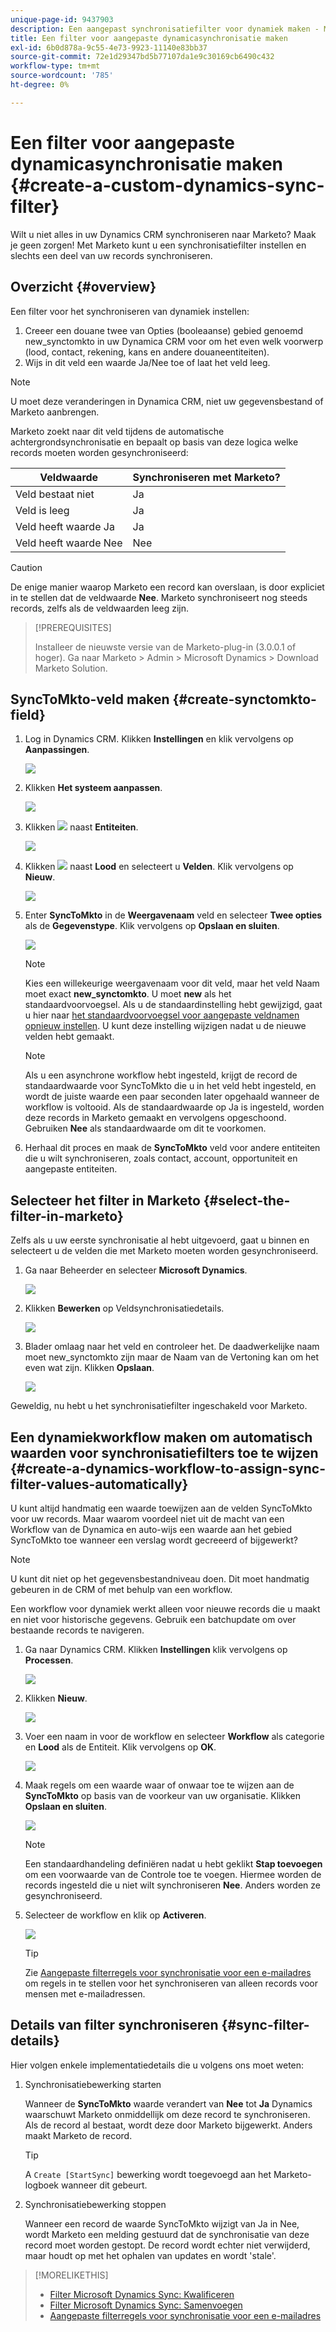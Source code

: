 ```yaml
---
unique-page-id: 9437903
description: Een aangepast synchronisatiefilter voor dynamiek maken - Marketo Docs - Productdocumentatie
title: Een filter voor aangepaste dynamicasynchronisatie maken
exl-id: 6b0d878a-9c55-4e73-9923-11140e83bb37
source-git-commit: 72e1d29347bd5b77107da1e9c30169cb6490c432
workflow-type: tm+mt
source-wordcount: '785'
ht-degree: 0%

---
```


# Een filter voor aangepaste dynamicasynchronisatie maken {#create-a-custom-dynamics-sync-filter}

Wilt u niet alles in uw Dynamics CRM synchroniseren naar Marketo? Maak je geen zorgen! Met Marketo kunt u een synchronisatiefilter instellen en slechts een deel van uw records synchroniseren.

## Overzicht {#overview}

Een filter voor het synchroniseren van dynamiek instellen:

1. Creeer een douane twee van Opties (booleaanse) gebied genoemd new_synctomkto in uw Dynamica CRM voor om het even welk voorwerp (lood, contact, rekening, kans en andere douaneentiteiten).
1. Wijs in dit veld een waarde Ja/Nee toe of laat het veld leeg.

>[!NOTE]
>
>U moet deze veranderingen in Dynamica CRM, niet uw gegevensbestand of Marketo aanbrengen.

Marketo zoekt naar dit veld tijdens de automatische achtergrondsynchronisatie en bepaalt op basis van deze logica welke records moeten worden gesynchroniseerd:

| Veldwaarde | Synchroniseren met Marketo? |
|---|---|
| Veld bestaat niet | Ja |
| Veld is leeg | Ja |
| Veld heeft waarde Ja | Ja |
| Veld heeft waarde Nee | Nee |

>[!CAUTION]
>
>De enige manier waarop Marketo een record kan overslaan, is door expliciet in te stellen dat de veldwaarde **Nee**. Marketo synchroniseert nog steeds records, zelfs als de veldwaarden leeg zijn.

>[!PREREQUISITES]
>
>Installeer de nieuwste versie van de Marketo-plug-in (3.0.0.1 of hoger). Ga naar Marketo > Admin > Microsoft Dynamics > Download Marketo Solution.

## SyncToMkto-veld maken {#create-synctomkto-field}

1. Log in Dynamics CRM. Klikken **Instellingen** en klik vervolgens op **Aanpassingen**.

   ![](assets/image2015-8-10-21-3a40-3a9.png)

1. Klikken **Het systeem aanpassen**.

   ![](assets/image2015-8-10-21-3a42-3a15.png)

1. Klikken ![](assets/image2015-8-10-21-3a44-3a23.png) naast **Entiteiten**.

   ![](assets/image2015-8-10-21-3a43-3a39.png)

1. Klikken ![](assets/image2015-8-10-21-3a44-3a23.png) naast **Lood** en selecteert u **Velden**. Klik vervolgens op **Nieuw**.

   ![](assets/image2015-8-10-21-3a49-3a49.png)

1. Enter **SyncToMkto** in de **Weergavenaam** veld en selecteer **Twee opties** als de **Gegevenstype**. Klik vervolgens op **Opslaan en sluiten**.

   ![](assets/image2015-9-8-10-3a25-3a33.png)

   >[!NOTE]
   >
   >Kies een willekeurige weergavenaam voor dit veld, maar het veld Naam moet exact **new_synctomkto**. U moet **new** als het standaardvoorvoegsel. Als u de standaardinstelling hebt gewijzigd, gaat u hier naar [het standaardvoorvoegsel voor aangepaste veldnamen opnieuw instellen](/help/marketo/product-docs/crm-sync/microsoft-dynamics-sync/create-a-custom-dynamics-sync-filter/set-a-default-custom-field-prefix.md). U kunt deze instelling wijzigen nadat u de nieuwe velden hebt gemaakt.

   >[!NOTE]
   >
   >Als u een asynchrone workflow hebt ingesteld, krijgt de record de standaardwaarde voor SyncToMkto die u in het veld hebt ingesteld, en wordt de juiste waarde een paar seconden later opgehaald wanneer de workflow is voltooid. Als de standaardwaarde op Ja is ingesteld, worden deze records in Marketo gemaakt en vervolgens opgeschoond. Gebruiken **Nee** als standaardwaarde om dit te voorkomen.

1. Herhaal dit proces en maak de **SyncToMkto** veld voor andere entiteiten die u wilt synchroniseren, zoals contact, account, opportuniteit en aangepaste entiteiten.

## Selecteer het filter in Marketo {#select-the-filter-in-marketo}

Zelfs als u uw eerste synchronisatie al hebt uitgevoerd, gaat u binnen en selecteert u de velden die met Marketo moeten worden gesynchroniseerd.

1. Ga naar Beheerder en selecteer **Microsoft Dynamics**.

   ![](assets/image2015-10-9-9-3a50-3a9.png)

1. Klikken **Bewerken** op Veldsynchronisatiedetails.

   ![](assets/image2015-10-9-9-3a52-3a23.png)

1. Blader omlaag naar het veld en controleer het. De daadwerkelijke naam moet new_synctomkto zijn maar de Naam van de Vertoning kan om het even wat zijn. Klikken **Opslaan**.

   ![](assets/image2015-10-9-9-3a56-3a23.png)

Geweldig, nu hebt u het synchronisatiefilter ingeschakeld voor Marketo.

## Een dynamiekworkflow maken om automatisch waarden voor synchronisatiefilters toe te wijzen {#create-a-dynamics-workflow-to-assign-sync-filter-values-automatically}

U kunt altijd handmatig een waarde toewijzen aan de velden SyncToMkto voor uw records. Maar waarom voordeel niet uit de macht van een Workflow van de Dynamica en auto-wijs een waarde aan het gebied SyncToMkto toe wanneer een verslag wordt gecreeerd of bijgewerkt?

>[!NOTE]
>
>U kunt dit niet op het gegevensbestandniveau doen. Dit moet handmatig gebeuren in de CRM of met behulp van een workflow.
>
>Een workflow voor dynamiek werkt alleen voor nieuwe records die u maakt en niet voor historische gegevens. Gebruik een batchupdate om over bestaande records te navigeren.

1. Ga naar Dynamics CRM. Klikken **Instellingen** klik vervolgens op **Processen**.

   ![](assets/image2015-8-11-8-3a42-3a10.png)

1. Klikken **Nieuw**.

   ![](assets/image2015-8-11-8-3a43-3a46.png)

1. Voer een naam in voor de workflow en selecteer **Workflow** als categorie en **Lood** als de Entiteit. Klik vervolgens op **OK**.

   ![](assets/image2015-8-11-8-3a45-3a46.png)

1. Maak regels om een waarde waar of onwaar toe te wijzen aan de **SyncToMkto** op basis van de voorkeur van uw organisatie. Klikken **Opslaan en sluiten**.

   ![](assets/setsynctomkto-fix.png)

   >[!NOTE]
   >
   >Een standaardhandeling definiëren nadat u hebt geklikt **Stap toevoegen** om een voorwaarde van de Controle toe te voegen. Hiermee worden de records ingesteld die u niet wilt synchroniseren **Nee**. Anders worden ze gesynchroniseerd.

1. Selecteer de workflow en klik op **Activeren**.

   ![](assets/image2015-8-11-8-3a57-3a29.png)

   >[!TIP]
   >
   >Zie [Aangepaste filterregels voor synchronisatie voor een e-mailadres](/help/marketo/product-docs/crm-sync/microsoft-dynamics-sync/create-a-custom-dynamics-sync-filter/custom-sync-filter-rules-for-an-email-address.md) om regels in te stellen voor het synchroniseren van alleen records voor mensen met e-mailadressen.

## Details van filter synchroniseren {#sync-filter-details}

Hier volgen enkele implementatiedetails die u volgens ons moet weten:

1. Synchronisatiebewerking starten

   Wanneer de **SyncToMkto** waarde verandert van **Nee** tot **Ja** Dynamics waarschuwt Marketo onmiddellijk om deze record te synchroniseren. Als de record al bestaat, wordt deze door Marketo bijgewerkt. Anders maakt Marketo de record.

   >[!TIP]
   >
   >A `Create [StartSync]` bewerking wordt toegevoegd aan het Marketo-logboek wanneer dit gebeurt.

1. Synchronisatiebewerking stoppen

   Wanneer een record de waarde SyncToMkto wijzigt van Ja in Nee, wordt Marketo een melding gestuurd dat de synchronisatie van deze record moet worden gestopt. De record wordt echter niet verwijderd, maar houdt op met het ophalen van updates en wordt &#39;stale&#39;.

>[!MORELIKETHIS]
>
>* [Filter Microsoft Dynamics Sync: Kwalificeren](/help/marketo/product-docs/crm-sync/microsoft-dynamics-sync/create-a-custom-dynamics-sync-filter/microsoft-dynamics-sync-filter-qualify.md)
>* [Filter Microsoft Dynamics Sync: Samenvoegen](/help/marketo/product-docs/crm-sync/microsoft-dynamics-sync/create-a-custom-dynamics-sync-filter/microsoft-dynamics-sync-filter-merge.md)
>* [Aangepaste filterregels voor synchronisatie voor een e-mailadres](/help/marketo/product-docs/crm-sync/microsoft-dynamics-sync/create-a-custom-dynamics-sync-filter/custom-sync-filter-rules-for-an-email-address.md)

